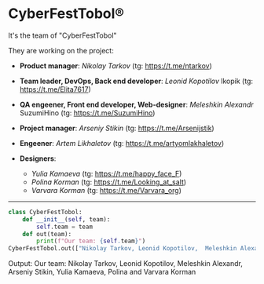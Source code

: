 # CyberFestTobol®

It's the team of "CyberFestTobol"

They are working on the project:
- **Product manager**: _Nikolay Tarkov_ (tg: <https://t.me/ntarkov>)

- **Team leader, DevOps, Back end developer**: _Leonid Kopotilov_ lkopik (tg: <https://t.me/Elita7617>)

- **QA engeener, Front end developer, Web-designer**: _Meleshkin Alexandr_ SuzumiHino (tg: <https://t.me/SuzumiHino>)

- **Project manager**: _Arseniy Stikin_ (tg: <https://t.me/Arsenijstik>)

- **Engeener**: _Artem Likhaletov_ (tg: <https://t.me/artyomlakhaletov>)

- **Designers**:
  + _Yulia Kamaeva_ (tg: <https://t.me/happy_face_F>)
  + _Polina Korman_ (tg: <https://t.me/Looking_at_salt>)
  + _Varvara Korman_ (tg: <https://t.me/Varvara_org>)

------

```python
class CyberFestTobol:
    def __init__(self, team):
        self.team = team
    def out(team):
        print(f"Our team: {self.team}")
CyberFestTobol.out(["Nikolay Tarkov, Leonid Kopotilov,  Meleshkin Alexandr, Arseniy Stikin, Yulia Kamaeva, Polina and Varvara Korman"])
```
Output:
Our team: Nikolay Tarkov, Leonid Kopotilov, Meleshkin Alexandr, Arseniy Stikin, Yulia Kamaeva, Polina and Varvara Korman
